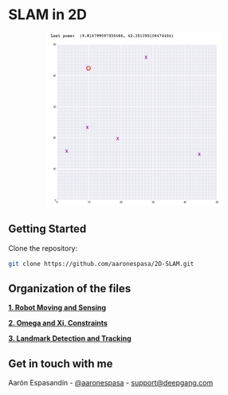 # SLAM in 2D

<p align="center">
  <img src="https://github.com/aaronespasa/2D-SLAM/blob/master/images/robot_world.png?raw=true" width=350/>
</p>

## Getting Started

Clone the repository:

```bash
git clone https://github.com/aaronespasa/2D-SLAM.git
```

## Organization of the files

[**1. Robot Moving and Sensing**](https://github.com/aaronespasa/2D-SLAM/blob/master/1.%20Robot%20Moving%20and%20Sensing.ipynb)

[**2. Omega and Xi, Constraints**](https://github.com/aaronespasa/2D-SLAM/blob/master/2.%20Omega%20and%20Xi%2C%20Constraints.ipynb)

[**3. Landmark Detection and Tracking**](https://github.com/aaronespasa/2D-SLAM/blob/master/3.%20Landmark%20Detection%20and%20Tracking.ipynb)


<!-- CONTACT -->

## Get in touch with me

Aarón Espasandín - [@aaronespasa](https://twitter.com/aaronespasa) - support@deepgang.com
